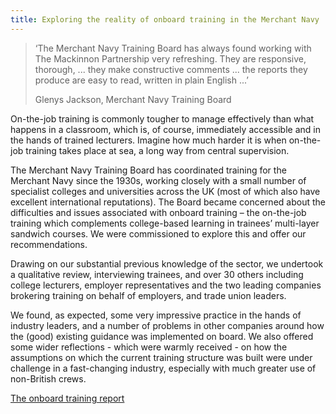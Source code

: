 ```yaml
---
title: Exploring the reality of onboard training in the Merchant Navy
---
```


> ‘The Merchant Navy Training Board has always found working with The Mackinnon Partnership very refreshing. They are responsive, thorough, ... they make constructive comments ... the reports they produce are easy to read, written in plain English ...’
> 
> Glenys Jackson, Merchant Navy Training Board

On-the-job training is commonly tougher to manage effectively than what happens in a classroom, which is, of course, immediately accessible and in the hands of trained lecturers. Imagine how much harder it is when on-the-job training takes place at sea, a long way from central supervision.

The Merchant Navy Training Board has coordinated training for the Merchant Navy since the 1930s, working closely with a small number of specialist colleges and universities across the UK (most of which also have excellent international reputations). The Board became concerned about the difficulties and issues associated with onboard training – the on-the-job training which complements college-based learning in trainees’ multi-layer sandwich courses. We were commissioned to explore this and offer our recommendations.

Drawing on our substantial previous knowledge of the sector, we undertook a qualitative review, interviewing trainees, and over 30 others including college lecturers, employer representatives and the two leading companies brokering training on behalf of employers, and trade union leaders.

We found, as expected, some very impressive practice in the hands of industry leaders, and a number of problems in other companies around how the (good) existing guidance was implemented on board. We also offered some wider reflections - which were warmly received - on how the assumptions on which the current training structure was built were under challenge in a fast-changing industry, especially with much greater use of non-British crews.

[The onboard training report](http://www.mntb.org.uk/Content/Resources/Onboard%20Training%20Review%20FINAL.pdf)

